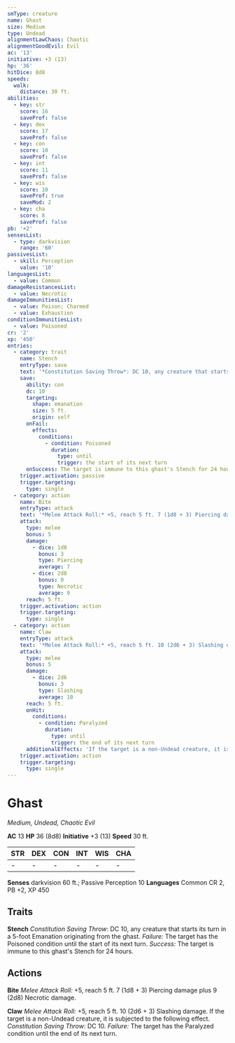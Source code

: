 ```yaml
---
smType: creature
name: Ghast
size: Medium
type: Undead
alignmentLawChaos: Chaotic
alignmentGoodEvil: Evil
ac: '13'
initiative: +3 (13)
hp: '36'
hitDice: 8d8
speeds:
  walk:
    distance: 30 ft.
abilities:
  - key: str
    score: 16
    saveProf: false
  - key: dex
    score: 17
    saveProf: false
  - key: con
    score: 10
    saveProf: false
  - key: int
    score: 11
    saveProf: false
  - key: wis
    score: 10
    saveProf: true
    saveMod: 2
  - key: cha
    score: 8
    saveProf: false
pb: '+2'
sensesList:
  - type: darkvision
    range: '60'
passivesList:
  - skill: Perception
    value: '10'
languagesList:
  - value: Common
damageResistancesList:
  - value: Necrotic
damageImmunitiesList:
  - value: Poison; Charmed
  - value: Exhaustion
conditionImmunitiesList:
  - value: Poisoned
cr: '2'
xp: '450'
entries:
  - category: trait
    name: Stench
    entryType: save
    text: '*Constitution Saving Throw*: DC 10, any creature that starts its turn in a 5-foot Emanation originating from the ghast. *Failure:*  The target has the Poisoned condition until the start of its next turn. *Success:*  The target is immune to this ghast''s Stench for 24 hours.'
    save:
      ability: con
      dc: 10
      targeting:
        shape: emanation
        size: 5 ft.
        origin: self
      onFail:
        effects:
          conditions:
            - condition: Poisoned
              duration:
                type: until
                trigger: the start of its next turn
      onSuccess: The target is immune to this ghast's Stench for 24 hours.
    trigger.activation: passive
    trigger.targeting:
      type: single
  - category: action
    name: Bite
    entryType: attack
    text: '*Melee Attack Roll:* +5, reach 5 ft. 7 (1d8 + 3) Piercing damage plus 9 (2d8) Necrotic damage.'
    attack:
      type: melee
      bonus: 5
      damage:
        - dice: 1d8
          bonus: 3
          type: Piercing
          average: 7
        - dice: 2d8
          bonus: 0
          type: Necrotic
          average: 9
      reach: 5 ft.
    trigger.activation: action
    trigger.targeting:
      type: single
  - category: action
    name: Claw
    entryType: attack
    text: '*Melee Attack Roll:* +5, reach 5 ft. 10 (2d6 + 3) Slashing damage. If the target is a non-Undead creature, it is subjected to the following effect. *Constitution Saving Throw*: DC 10. *Failure:*  The target has the Paralyzed condition until the end of its next turn.'
    attack:
      type: melee
      bonus: 5
      damage:
        - dice: 2d6
          bonus: 3
          type: Slashing
          average: 10
      reach: 5 ft.
      onHit:
        conditions:
          - condition: Paralyzed
            duration:
              type: until
              trigger: the end of its next turn
      additionalEffects: 'If the target is a non-Undead creature, it is subjected to the following effect. *Constitution Saving Throw*: DC 10. *Failure:*  The target has the Paralyzed condition until the end of its next turn.'
    trigger.activation: action
    trigger.targeting:
      type: single
---
```


# Ghast
*Medium, Undead, Chaotic Evil*

**AC** 13
**HP** 36 (8d8)
**Initiative** +3 (13)
**Speed** 30 ft.

| STR | DEX | CON | INT | WIS | CHA |
| --- | --- | --- | --- | --- | --- |
| - | - | - | - | - | - |

**Senses** darkvision 60 ft.; Passive Perception 10
**Languages** Common
CR 2, PB +2, XP 450

## Traits

**Stench**
*Constitution Saving Throw*: DC 10, any creature that starts its turn in a 5-foot Emanation originating from the ghast. *Failure:*  The target has the Poisoned condition until the start of its next turn. *Success:*  The target is immune to this ghast's Stench for 24 hours.

## Actions

**Bite**
*Melee Attack Roll:* +5, reach 5 ft. 7 (1d8 + 3) Piercing damage plus 9 (2d8) Necrotic damage.

**Claw**
*Melee Attack Roll:* +5, reach 5 ft. 10 (2d6 + 3) Slashing damage. If the target is a non-Undead creature, it is subjected to the following effect. *Constitution Saving Throw*: DC 10. *Failure:*  The target has the Paralyzed condition until the end of its next turn.
